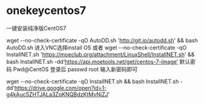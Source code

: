 # onekeycentos7

一键安装纯净版CentOS7

wget --no-check-certificate -qO AutoDD.sh 'http://git.io/autodd.sh' && bash AutoDD.sh
进入VNC选择install OS
或者
wget --no-check-certificate -qO InstallNET.sh 'https://moeclub.org/attachment/LinuxShell/InstallNET.sh' && bash InstallNET.sh -dd‘https://api.moetools.net/get/centos-7-image’
默认密码
Pwd@CentOS
登录后
passwd root
输入新密码即可


wget --no-check-certificate -qO InstallNET.sh && bash InstallNET.sh -dd'https://drive.google.com/open?id=1-g4kAuc5ZHTJALa3ZqKNQBdzKtMvNiZJ'
